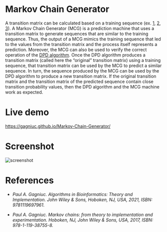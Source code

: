 # Markov Chain Generator

A transition matrix can be calculated based on a training sequence (ex. <a href='https://github.com/Gagniuc/Discrete-Probability-Detector'>1</a>, <a href='https://github.com/Gagniuc/Discrete-Probability-Detector-JS'>2</a>, <a href='https://github.com/Gagniuc/Discrete-Probability-Detector-in-VB6'>3</a>). A Markov Chain Generator (MCG) is a prediction machine that uses a transition matrix to generate sequences that are similar to the training sequence. Thus, the output of a MCG mimics the training sequence that led to the values from the transition matrix and the process itself represents a prediction. Moreover, the MCG can also be used to verify the correct operation of the <a href='https://github.com/Gagniuc/Discrete-Probability-Detector-JS'>DPD algorithm</a>. Once the DPD algorithm produces a transition matrix (called here the “original” transition matrix) using a training sequence, that transition matrix can be used by the MCG to predict a similar sequence. In turn, the sequence produced by the MCG can be used by the DPD algorithm to produce a new transition matrix. If the original transition matrix and the transition matrix of the predicted sequence contain close transition probability values, then the DPD algorithm and the MCG machine work as expected.

# Live demo

https://gagniuc.github.io/Markov-Chain-Generator/

# Screenshot

![screenshot](https://github.com/Gagniuc/Markov-Chains-Generator/blob/main/Markov%20Chains%20Generator.png)

# References

- <i>Paul A. Gagniuc. Algorithms in Bioinformatics: Theory and Implementation. John Wiley & Sons, Hoboken, NJ, USA, 2021, ISBN: 9781119697961.</i>

- <i>Paul A. Gagniuc. Markov chains: from theory to implementation and experimentation. Hoboken, NJ,  John Wiley & Sons, USA, 2017, ISBN: 978-1-119-38755-8.</i>
